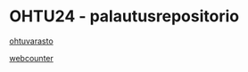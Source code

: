 # OHTU24 - palautusrepositorio

[ohtuvarasto](https://github.com/jayzstep/ohtuvarasto)

[webcounter](https://github.com/jayzstep/ohtu-webcounter)
